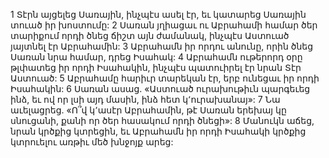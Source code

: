 1 Տէրն այցելեց Սառային, ինչպէս ասել էր, եւ կատարեց Սառային տուած իր խոստումը: 2 Սառան յղիացաւ ու Աբրահամի համար ծեր տարիքում որդի ծնեց ճիշտ այն ժամանակ, ինչպէս Աստուած յայտնել էր Աբրահամին: 3 Աբրահամն իր որդու անունը, որին ծնեց Սառան նրա համար, դրեց Իսահակ: 4 Աբրահամն ութերորդ օրը թլփատեց իր որդի Իսահակին, ինչպէս պատուիրել էր նրան Տէր Աստուած: 5 Աբրահամը հարիւր տարեկան էր, երբ ունեցաւ իր որդի Իսահակին: 6 Սառան ասաց. «Աստուած ուրախութիւն պարգեւեց ինձ, եւ ով որ լսի այդ մասին, ինձ հետ կ՚ուրախանայ»: 7 Նա աւելացրեց. «Ո՞վ կ՚ասէր Աբրահամին, թէ Սառան երեխայ կը սնուցանի, քանի որ ծեր հասակում որդի ծնեցի»: 8 Մանուկն աճեց, նրան կրծքից կտրեցին, եւ Աբրահամն իր որդի Իսահակի կրծքից կտրուելու առթիւ մեծ խնջոյք արեց:

